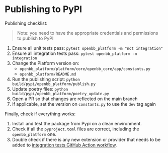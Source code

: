 # Publishing to PyPI

Publishing checklist:

> Note: you need to have the appropriate credentials and permissions to publish to PyPI

1. Ensure all unit tests pass: `pytest openbb_platform -m "not integration"`
2. Ensure all integration tests pass: `pytest openbb_platform -m integration`
3. Change the Platform version on:
   -  `openbb_platform/platform/core/openbb_core/app/constants.py`
   - `openbb_platform/README.md`
4. Run the publishing script: `python build/pypi/openbb_platform/publish.py`
5. Update poetry files: `python build/pypi/openbb_platform/poetry_update.py`
6. Open a PR so that changes are reflected on the main branch
7. If applicable, set the version on `constants.py` to use the `dev` tag again

Finally, check if everything works:

1. Install and test the package from Pypi on a clean environment.
2. Check if all the `pyproject.toml` files are correct, including the `openbb_platform` one.
3. Double check if there is any new extension or provider that needs to be added to [integration tests GitHub Action workflow](/.github/workflows/platform-api-integration-test.yml).
